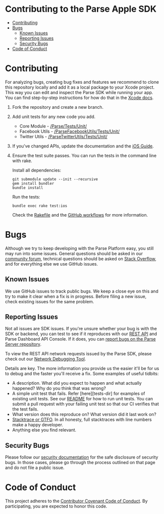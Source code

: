 # Contributing to the Parse Apple SDK <!-- omit in toc -->

- [Contributing](#contributing)
- [Bugs](#bugs)
  - [Known Issues](#known-issues)
  - [Reporting Issues](#reporting-issues)
  - [Security Bugs](#security-bugs)
- [Code of Conduct](#code-of-conduct)
 
# Contributing

For analyzing bugs, creating bug fixes and features we recommend to clone this repository locally and add it as a local package to your Xcode project. This way you can edit and inspect the Parse SDK while running your app. You can find step-by-step instructions for how do that in the [Xcode docs](https://developer.apple.com/documentation/xcode/editing-a-package-dependency-as-a-local-package).

1. Fork the repository and create a new branch.
2. Add unit tests for any new code you add.
   - Core Module - [/Parse/Tests/Unit/](/Parse/Tests/Unit/)
   - Facebook Utils - [/ParseFacebookUtils/Tests/Unit/](/ParseFacebookUtils/Tests/Unit/)
   - Twitter Utils - [/ParseTwitterUtils/Tests/Unit/](/ParseTwitterUtils/Tests/Unit/)
3. If you've changed APIs, update the documentation and the [iOS Guide](https://github.com/parse-community/docs/tree/gh-pages/_includes/ios).
4. Ensure the test suite passes.
   You can run the tests in the command line with rake.

   Install all dependencies:
   ```
   git submodule update --init --recursive
   gem install bundler
   bundle install
   ```
   Run the tests:
   ```
   bundle exec rake test:ios
   ```
   Check the [Rakefile](Rakefile) and the [GitHub workflows](.github/workflows) for more information.

# Bugs

Although we try to keep developing with the Parse Platform easy, you still may run into some issues. General questions should be asked in our [community forum](community-forum), technical questions should be asked on [Stack Overflow][stack-overflow], and for everything else we use GitHub issues.

## Known Issues

We use GitHub issues to track public bugs. We keep a close eye on this and try to make it clear when a fix is in progress. Before filing a new issue, check existing issues for the same problem.

## Reporting Issues

Not all issues are SDK issues. If you're unsure whether your bug is with the SDK or backend, you can test to see if it reproduces with our [REST API][rest-api] and Parse Dashboard API Console. If it does, you can [report bugs on the Parse Server repository](https://github.com/parse-community/parse-server/issues/new/choose).

To view the REST API network requests issued by the Parse SDK, please check out our [Network Debugging Tool][network-debugging-tool].

Details are key. The more information you provide us the easier it'll be for us to debug and the faster you'll receive a fix. Some examples of useful tidbits:

* A description. What did you expect to happen and what actually happened? Why do you think that was wrong?
* A simple unit test that fails. Refer [here][tests-dir] for examples of existing unit tests. See our [README](README.md#usage) for how to run unit tests. You can submit a pull request with your failing unit test so that our CI verifies that the test fails.
* What version does this reproduce on? What version did it last work on?
* [Stacktrace or GTFO][stacktrace-or-gtfo]. In all honesty, full stacktraces with line numbers make a happy developer.
* Anything else you find relevant.


## Security Bugs

Please follow our [security documentation](https://github.com/parse-community/.github/blob/master/SECURITY.md) for the safe disclosure of security bugs. In those cases, please go through the process outlined on that page and do not file a public issue.

# Code of Conduct

This project adheres to the [Contributor Covenant Code of Conduct](https://github.com/parse-community/.github/blob/master/CODE_OF_CONDUCT.md). By participating, you are expected to honor this code.

 [stack-overflow]: http://stackoverflow.com/tags/parse-platform
 [rest-api]: https://docs.parseplatform.org/rest/guide/
 [network-debugging-tool]: https://github.com/ParsePlatform/Parse-SDK-iOS-OSX/wiki/Network-Debug-Tool
 [stacktrace-or-gtfo]: http://i.imgur.com/jacoj.jpg
 [community-forum]: https://community.parseplatform.org
